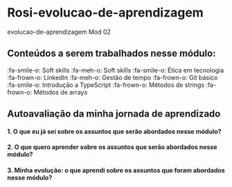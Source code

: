 # Rosi-evolucao-de-aprendizagem
evolucao-de-aprendizagem Mod 02

## Conteúdos a serem trabalhados nesse módulo:

:fa-smile-o: Soft skills
 :fa-meh-o:		Soft skills
 :fa-smile-o:	Ética em tecnologia
 :fa-frown-o: 	LinkedIn
 :fa-meh-o: 	Gestão de tempo
 :fa-frown-o:	 Git básico
 :fa-smile-o: 	 Introdução a TypeScript
 :fa-frown-o:	 Métodos de strings
 :fa-frown-o:	 Métodos de arrays
  
## **Autoavaliação da minha jornada de aprendizado**


#### 1. O que eu já sei sobre os assuntos que serão abordados nesse módulo?


#### 2. O que quero aprender sobre os assuntos que serão abordados nesse módulo?


#### 3. Minha evolução: o que aprendi sobre os assuntos que foram abordados nesse módulo?


